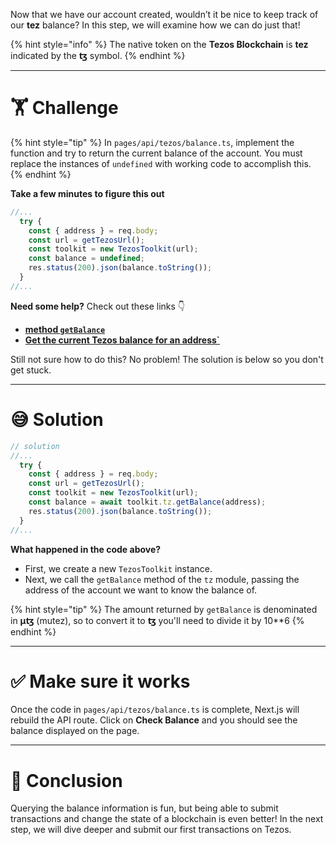 Now that we have our account created, wouldn’t it be nice to keep track of our **tez** balance? In this step, we will examine how we can do just that!

{% hint style="info" %}
The native token on the **Tezos Blockchain** is **tez** indicated by the **ꜩ** symbol.
{% endhint %}

---

# 🏋️ Challenge

{% hint style="tip" %}
In `pages/api/tezos/balance.ts`, implement the function and try to return the current balance of the account. You must replace the instances of `undefined` with working code to accomplish this.
{% endhint %}

**Take a few minutes to figure this out**

```typescript
//...
  try {
    const { address } = req.body;
    const url = getTezosUrl();
    const toolkit = new TezosToolkit(url);
    const balance = undefined;
    res.status(200).json(balance.toString());
  }
//...
```

**Need some help?** Check out these links 👇

- [**method `getBalance`**](https://tezostaquito.io/typedoc/interfaces/_taquito_taquito.tzprovider.html#getbalance)
- [**Get the current Tezos balance for an address`**](https://tezostaquito.io/docs/quick_start/#get-the-current-tezos-balance-for-an-address)

Still not sure how to do this? No problem! The solution is below so you don't get stuck.

---

# 😅 Solution

```typescript
// solution
//...
  try {
    const { address } = req.body;
    const url = getTezosUrl();
    const toolkit = new TezosToolkit(url);
    const balance = await toolkit.tz.getBalance(address);
    res.status(200).json(balance.toString());
  }
//...
```

**What happened in the code above?**

- First, we create a new `TezosToolkit` instance.
- Next, we call the `getBalance` method of the `tz` module, passing the address of the account we want to know the balance of.

{% hint style="tip" %}
The amount returned by `getBalance` is denominated in **μꜩ** (mutez), so to convert it to **ꜩ** you'll need to divide it by 10\*\*6
{% endhint %}

---

# ✅ Make sure it works

Once the code in `pages/api/tezos/balance.ts` is complete, Next.js will rebuild the API route. Click on **Check Balance** and you should see the balance displayed on the page.

---

# 🏁 Conclusion

Querying the balance information is fun, but being able to submit transactions and change the state of a blockchain is even better! In the next step, we will dive deeper and submit our first transactions on Tezos.
